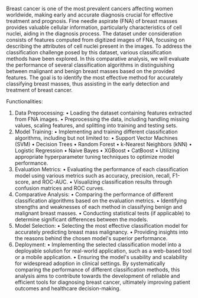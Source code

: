 Breast cancer is one of the most prevalent cancers affecting women worldwide, making early and accurate diagnosis crucial for effective treatment and prognosis. Fine needle aspirate (FNA) of breast masses provides valuable cellular information, particularly characteristics of cell nuclei, aiding in the diagnosis process. The dataset under consideration consists of features computed from digitized images of FNA, focusing on describing the attributes of cell nuclei present in the images.
To address the classification challenge posed by this dataset, various classification methods have been explored. In this comparative analysis, we will evaluate the performance of several classification algorithms in distinguishing between malignant and benign breast masses based on the provided features. The goal is to identify the most effective method for accurately classifying breast masses, thus assisting in the early detection and treatment of breast cancer.

Functionalities:
1.	Data Preprocessing:
•	Loading the dataset containing features extracted from FNA images.
•	Preprocessing the data, including handling missing values, scaling features, and splitting into training and testing sets.
2.	Model Training:
•	Implementing and training different classification algorithms, including but not limited to:
•	Support Vector Machines (SVM)
•	Decision Trees
•	Random Forest
•	k-Nearest Neighbors (kNN)
•	Logistic Regression
•	Naive Bayes
•	XGBoost
•	CatBoost
•	Utilizing appropriate hyperparameter tuning techniques to optimize model performance.
3.	Evaluation Metrics:
•	Evaluating the performance of each classification model using various metrics such as accuracy, precision, recall, F1-score, and ROC-AUC.
•	Visualizing classification results through confusion matrices and ROC curves.
4.	Comparative Analysis:
•	Comparing the performance of different classification algorithms based on the evaluation metrics.
•	Identifying strengths and weaknesses of each method in classifying benign and malignant breast masses.
•	Conducting statistical tests (if applicable) to determine significant differences between the models.
5.	Model Selection:
•	Selecting the most effective classification model for accurately predicting breast mass malignancy.
•	Providing insights into the reasons behind the chosen model's superior performance.
6.	Deployment:
•	Implementing the selected classification model into a deployable solution for real-world application, such as a web-based tool or a mobile application.
•	Ensuring the model's usability and scalability for widespread adoption in clinical settings.
By systematically comparing the performance of different classification methods, this analysis aims to contribute towards the development of reliable and efficient tools for diagnosing breast cancer, ultimately improving patient outcomes and healthcare decision-making.
 

